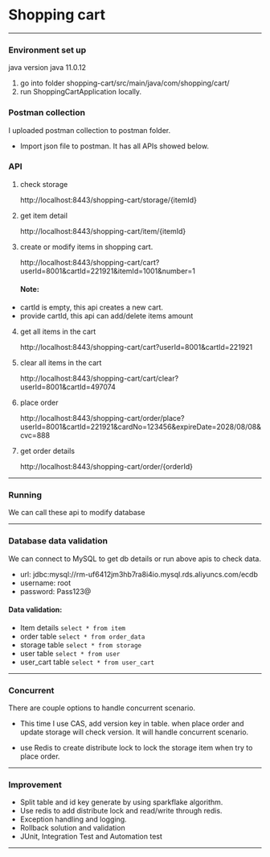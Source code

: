 
# Shopping cart

---

### Environment set up

 java version   java 11.0.12

1. go into folder shopping-cart/src/main/java/com/shopping/cart/
2. run ShoppingCartApplication locally.


###  Postman collection

I uploaded postman collection to postman folder.
* Import json file to postman. It has all APIs showed below.

###  API
1. check storage

   http://localhost:8443/shopping-cart/storage/{itemId}
2. get item detail

   http://localhost:8443/shopping-cart/item/{itemId}
3. create or modify items in shopping cart.

   http://localhost:8443/shopping-cart/cart?userId=8001&cartId=221921&itemId=1001&number=1
   #### Note:
* cartId is empty, this api creates a new cart.
* provide cartId, this api can add/delete items amount
4. get all items in the cart

   http://localhost:8443/shopping-cart/cart?userId=8001&cartId=221921
5. clear all items in the cart

   http://localhost:8443/shopping-cart/cart/clear?userId=8001&cartId=497074
6. place order

   http://localhost:8443/shopping-cart/order/place?userId=8001&cartId=221921&cardNo=123456&expireDate=2028/08/08&cvc=888
7. get order details

   http://localhost:8443/shopping-cart/order/{orderId}

---

### Running
We can call these api to modify database

---

### Database data validation
We can connect to MySQL to get db details or run above apis to check data.
* url: jdbc:mysql://rm-uf6412jm3hb7ra8i4io.mysql.rds.aliyuncs.com/ecdb
* username: root
* password: Pass123@

#### Data validation:

* Item details  ```select * from item```
* order table  ```select * from order_data```
* storage table  ```select * from storage```
* user table  ```select * from user```
* user_cart table  ```select * from user_cart```

---

### Concurrent
There are couple options to handle concurrent scenario.
* This time I use CAS, add version key in table. when place order and update storage will check version. It will handle concurrent scenario.

* use Redis to create distribute lock to lock the storage item when try to place order.

---

### Improvement
* Split table and id key generate by using sparkflake algorithm.
* Use redis to add distribute lock and read/write through redis.
* Exception handling and logging.
* Rollback solution and validation
* JUnit, Integration Test and Automation test

---

